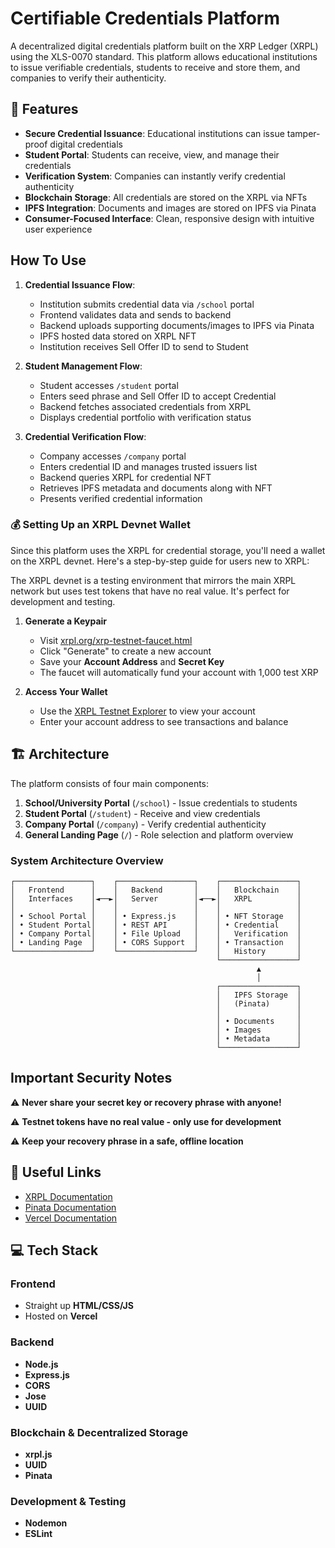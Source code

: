# Certifiable Credentials Platform

A decentralized digital credentials platform built on the XRP Ledger (XRPL) using the XLS-0070 standard. This platform allows educational institutions to issue verifiable credentials, students to receive and store them, and companies to verify their authenticity.

## 🌟 Features

- **Secure Credential Issuance**: Educational institutions can issue tamper-proof digital credentials
- **Student Portal**: Students can receive, view, and manage their credentials
- **Verification System**: Companies can instantly verify credential authenticity
- **Blockchain Storage**: All credentials are stored on the XRPL via NFTs
- **IPFS Integration**: Documents and images are stored on IPFS via Pinata
- **Consumer-Focused Interface**: Clean, responsive design with intuitive user experience

## How To Use

1. **Credential Issuance Flow**:
   - Institution submits credential data via `/school` portal
   - Frontend validates data and sends to backend
   - Backend uploads supporting documents/images to IPFS via Pinata
   - IPFS hosted data stored on XRPL NFT
   - Institution receives Sell Offer ID to send to Student 

2. **Student Management Flow**:
   - Student accesses `/student` portal
   - Enters seed phrase and Sell Offer ID to accept Credential
   - Backend fetches associated credentials from XRPL
   - Displays credential portfolio with verification status

3. **Credential Verification Flow**:
   - Company accesses `/company` portal
   - Enters credential ID and manages trusted issuers list
   - Backend queries XRPL for credential NFT
   - Retrieves IPFS metadata and documents along with NFT
   - Presents verified credential information

### 💰 Setting Up an XRPL Devnet Wallet

Since this platform uses the XRPL for credential storage, you'll need a wallet on the XRPL devnet. Here's a step-by-step guide for users new to XRPL:

The XRPL devnet is a testing environment that mirrors the main XRPL network but uses test tokens that have no real value. It's perfect for development and testing.

1. **Generate a Keypair**
   - Visit [xrpl.org/xrp-testnet-faucet.html](https://xrpl.org/xrp-testnet-faucet.html)
   - Click "Generate" to create a new account
   - Save your **Account Address** and **Secret Key**
   - The faucet will automatically fund your account with 1,000 test XRP

2. **Access Your Wallet**
   - Use the [XRPL Testnet Explorer](https://testnet.xrpl.org) to view your account
   - Enter your account address to see transactions and balance

## 🏗️ Architecture

The platform consists of four main components:

1. **School/University Portal** (`/school`) - Issue credentials to students
2. **Student Portal** (`/student`) - Receive and view credentials
3. **Company Portal** (`/company`) - Verify credential authenticity
4. **General Landing Page** (`/`) - Role selection and platform overview

### System Architecture Overview

```
┌─────────────────┐    ┌─────────────────┐    ┌─────────────────┐
│   Frontend      │    │   Backend       │    │   Blockchain    │
│   Interfaces    │◄──►│   Server        │◄──►│   XRPL          │
│                 │    │                 │    │                 │
│ • School Portal │    │ • Express.js    │    │ • NFT Storage   │
│ • Student Portal│    │ • REST API      │    │ • Credential    │
│ • Company Portal│    │ • File Upload   │    │   Verification  │
│ • Landing Page  │    │ • CORS Support  │    │ • Transaction   │
└─────────────────┘    └─────────────────┘    │   History       │
                                              └─────────────────┘
                                                       ▲
                                                       │
                                              ┌─────────────────┐
                                              │   IPFS Storage  │
                                              │   (Pinata)      │
                                              │                 │
                                              │ • Documents     │
                                              │ • Images        │
                                              │ • Metadata      │
                                              └─────────────────┘
```

## Important Security Notes

⚠️ **Never share your secret key or recovery phrase with anyone!**

⚠️ **Testnet tokens have no real value - only use for development**

⚠️ **Keep your recovery phrase in a safe, offline location**


## 🔗 Useful Links

- [XRPL Documentation](https://xrpl.org/docs/)
- [Pinata Documentation](https://docs.pinata.cloud/)
- [Vercel Documentation](https://vercel.com/docs)

## 💻 Tech Stack

### **Frontend**
- Straight up **HTML/CSS/JS**
- Hosted on **Vercel**

### **Backend**
- **Node.js**
- **Express.js**
- **CORS**
- **Jose**
- **UUID**

### **Blockchain & Decentralized Storage**
- **xrpl.js**
- **UUID**
- **Pinata**

### **Development & Testing**
- **Nodemon**
- **ESLint**
